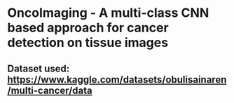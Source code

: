 # OncoImaging - A multi-class CNN based approach for cancer detection on tissue images
## Dataset used: https://www.kaggle.com/datasets/obulisainaren/multi-cancer/data

